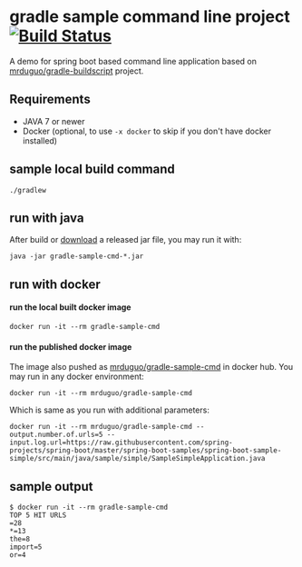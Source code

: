 # gradle sample command line project  [![Build Status](https://travis-ci.org/mrduguo/gradle-sample-cmd.svg?branch=master)](https://travis-ci.org/mrduguo/gradle-sample-cmd)
A demo for spring boot based command line application based on [mrduguo/gradle-buildscript](https://github.com/mrduguo/gradle-buildscript) project.


## Requirements

* JAVA 7 or newer
* Docker (optional, to use `-x docker` to skip if you don't have docker installed)


## sample local build command

```
./gradlew
```

## run with java

After build or [download](https://dl.bintray.com/mrduguo/maven/com/github/mrduguo/gradle/gradle-sample-cmd/) a released jar file, you may run it with:

```
java -jar gradle-sample-cmd-*.jar
```


## run with docker

#### run the local built docker image

```
docker run -it --rm gradle-sample-cmd
```

#### run the published docker image

The image also pushed as [mrduguo/gradle-sample-cmd](https://hub.docker.com/r/mrduguo/gradle-sample-cmd/) in docker hub.
You may run in any docker environment:

```
docker run -it --rm mrduguo/gradle-sample-cmd
```

Which is same as you run with additional parameters:

```
docker run -it --rm mrduguo/gradle-sample-cmd --output.number.of.urls=5 --input.log.url=https://raw.githubusercontent.com/spring-projects/spring-boot/master/spring-boot-samples/spring-boot-sample-simple/src/main/java/sample/simple/SampleSimpleApplication.java
```

## sample output

```
$ docker run -it --rm gradle-sample-cmd
TOP 5 HIT URLS
=28
*=13
the=8
import=5
or=4
```
